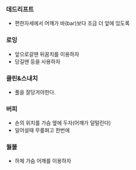 ### 데드리프트
- 편한자세에서 어깨가 바(bar)보다 조금 더 앞에 있도록
### 로잉
- 앞으로갈땐 뒤꿈치를 이용하자
- 당길땐 등을 사용하자
### 클린&스내치
- 풀을 잘당겨야한다.
### 버피
- 손의 위치를 가슴 옆에 두자(어꺠가 덜털린다)
- 일어설때 무릎펴고 한번에

### 월볼
- 하체 가슴 어깨를 이용하자